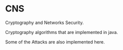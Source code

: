 # CNS
Cryptography and Networks Security.

Cryptography algorithms that are implemented in java.

Some of the Attacks are also implemented here. 

